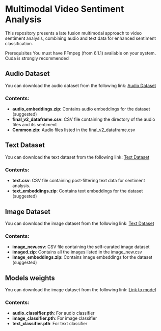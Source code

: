 # Multimodal Video Sentiment Analysis

This repository presents a late fusion multimodal approach to video sentiment analysis, combining audio and text data for enhanced sentiment classification.


Prerequisites
You must have FFmpeg (from 6.1.1) available on your system.
Cuda is strongly recommended

## Audio Dataset
You can download the audio dataset from the following link:
[Audio Dataset](https://shorturl.at/bqIT1)

### Contents:
- **audio_embeddings.zip**: Contains audio embeddings for the dataset (suggested)
- **final_v2_dataframe.csv**: CSV file containing the directory of the audio files and its sentiment
- **Common.zip**: Audio files listed in the final_v2_dataframe.csv

## Text Dataset
You can download the text dataset from the following link:
[Text Dataset](https://shorturl.at/mptz7)

### Contents:
- **text.csv**: CSV file containing post-filtering text data for sentiment analysis.
- **text_embeddings.zip**: Contains text embeddings for the dataset (suggested)

## Image Dataset
You can download the image dataset from the following link:
[Text Dataset](https://shorturl.at/uwBNS)

### Contents:
- **image_new.csv**: CSV file containing the self-curated image dataset
- **imaged.zip**: Contains all the images listed in the image_new.csv
- **image_embeddings.zip**: Contains image embeddings for the dataset (suggested)

## Models weights
You can download the image dataset from the following link:
[Link to model](https://shorturl.at/klHLM)

### Contents:
- **audio_classifier.pth**: For audio classifier
- **image_classifier.pth**: For image classifier
- **text_classifier.pth**: For text classifier


